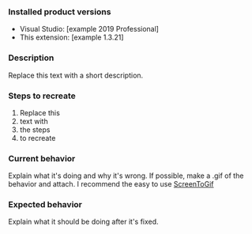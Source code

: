### Installed product versions
- Visual Studio: [example 2019 Professional]
- This extension: [example 1.3.21]

### Description
Replace this text with a short description.

### Steps to recreate
1. Replace this
2. text with 
3. the steps
4. to recreate

### Current behavior
Explain what it's doing and why it's wrong.
If possible, make a .gif of the behavior and attach. I recommend the easy to use [ScreenToGif](https://www.screentogif.com/)

### Expected behavior
Explain what it should be doing after it's fixed.

